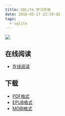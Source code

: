 ```yaml
---
title: SQLite 学习手册
date: 2016-05-17 22:10:42
tags:
  - sqlite
---
```


![](https://ek8whxe.cloudimg.io/s/width/226/https://www.gitbook.com/cover/book/wizardforcel/sqlite-learning-manual.jpg)

<!--more-->

## 在线阅读 ##

+ [在线阅读](https://www.gitbook.com/book/wizardforcel/sqlite-learning-manual/details)

## 下载 ##

+ [PDF格式](https://www.gitbook.com/download/pdf/book/wizardforcel/sqlite-learning-manual)
+ [EPUB格式](https://www.gitbook.com/download/epub/book/wizardforcel/sqlite-learning-manual)
+ [MOBI格式](https://www.gitbook.com/download/mobi/book/wizardforcel/sqlite-learning-manual)
